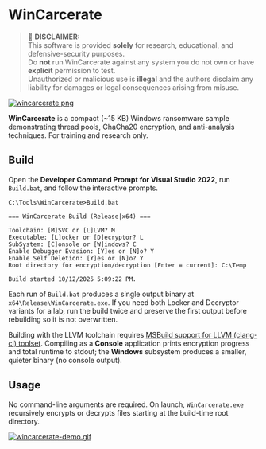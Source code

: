 # WinCarcerate

> 🚨 **DISCLAIMER:**  
> This software is provided **solely** for research, educational, and defensive-security purposes.  
> Do **not** run WinCarcerate against any system you do not own or have **explicit** permission to test.  
> Unauthorized or malicious use is **illegal** and the authors disclaim any liability for damages or legal consequences arising from misuse.

[![wincarcerate.png](https://i.postimg.cc/JnnD9zXz/wincarcerate.png)](https://postimg.cc/p9wLjxkw)

**WinCarcerate** is a compact (~15 KB) Windows ransomware sample demonstrating thread pools, ChaCha20 encryption, and anti-analysis techniques. For training and research only.

## Build 

Open the **Developer Command Prompt for Visual Studio 2022**, run `Build.bat`, and follow the interactive prompts.

```
C:\Tools\WinCarcerate>Build.bat

=== WinCarcerate Build (Release|x64) ===

Toolchain: [M]SVC or [L]LVM? M
Executable: [L]ocker or [D]ecryptor? L
SubSystem: [C]onsole or [W]indows? C
Enable Debugger Evasion: [Y]es or [N]o? Y
Enable Self Deletion: [Y]es or [N]o? Y
Root directory for encryption/decryption [Enter = current]: C:\Temp

Build started 10/12/2025 5:09:22 PM.
```

Each run of `Build.bat` produces a single output binary at `x64\Release\WinCarcerate.exe`. If you need both Locker and Decryptor variants for a lab, run the build twice and preserve the first output before rebuilding so it is not overwritten.

Building with the LLVM toolchain requires [MSBuild support for LLVM (clang-cl) toolset](https://learn.microsoft.com/en-us/cpp/build/clang-support-msbuild?view=msvc-170). Compiling as a **Console** application prints encryption progress and total runtime to stdout; the **Windows** subsystem produces a smaller, quieter binary (no console output).

## Usage

No command-line arguments are required. On launch, `WinCarcerate.exe` recursively encrypts or decrypts files starting at the build-time root directory. 

[![wincarcerate-demo.gif](https://i.postimg.cc/j5gPYRn3/wincarcerate-demo.gif)](https://postimg.cc/qhKz8VL2)


